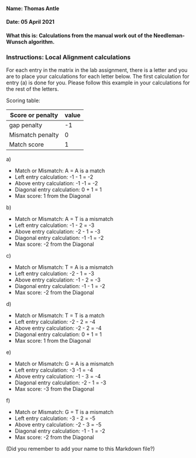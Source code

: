 #### Name: Thomas Antle
#### Date: 05 April 2021
#### What this is: Calculations from the manual work out of the Needleman-Wunsch algorithm.

### Instructions: Local Alignment calculations
For each entry in the matrix in the lab assignment, there is a letter and you are to place your calculations for each letter below. The first calculation for entry (a) is done for you. Please follow this example in your calculations for the rest of the letters.

Scoring table:


|Score or penalty| value |
|----------------|-------|
|gap penalty      |-1     |
|Mismatch penalty | 0     |
|Match score     | 1     |


a)
- Match or Mismatch: A = A is a match
- Left entry calculation: -1 - 1 = -2
- Above entry calculation: -1 -1 = -2
- Diagonal entry calculation: 0 + 1 = 1
- Max score: 1 from the Diagonal


b)
- Match or Mismatch: A = T is a mismatch
- Left entry calculation: -1 - 2 = -3
- Above entry calculation: -2 - 1 = -3
- Diagonal entry calculation: -1 -1 = -2
- Max score: -2 from the Diagonal


c)
- Match or Mismatch: T = A is a mismatch
- Left entry calculation: -2 - 1 = -3
- Above entry calculation: -1 - 2 = -3
- Diagonal entry calculation: -1 - 1 = -2
- Max score: -2 from the Diagonal


d)
- Match or Mismatch: T = T is a match
- Left entry calculation: -2 - 2 = -4
- Above entry calculation: -2 - 2 = -4
- Diagonal entry calculation: 0 + 1 = 1
- Max score: 1 from the Diagonal


e)
- Match or Mismatch: G = A is a mismatch
- Left entry calculation: -3 -1 = -4
- Above entry calculation: -1 - 3 = -4
- Diagonal entry calculation: -2 - 1 = -3
- Max score: -3 from the Diagonal


f)
- Match or Mismatch: G = T is a mismatch
- Left entry calculation: -3 - 2 = -5
- Above entry calculation: -2 - 3 = -5
- Diagonal entry calculation: -1 - 1 = -2
- Max score: -2 from the Diagonal



(Did you remember to add your name to this Markdown file?)
